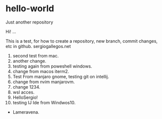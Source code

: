 # hello-world
Just another repository

Hi! ...

This is a test, for how to create a repository, new branch, commit changes, etc in github.
sergiogallegos.net

1. second test from mac.
2. another change.
3. testing again from poweshell windows.
4. change from macos iterm2.
5. Test From manjaro gnome, testing git on intellij.
6. change from nvim manjarovm.
7. change 1234.
8. wsl acces.
9. HelloSergio!
10. testing IJ Ide from Windwos10.

-  Lameravena.

